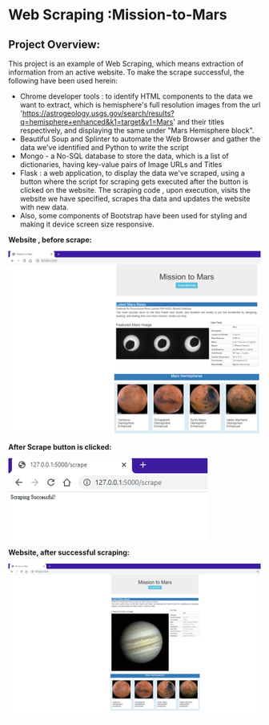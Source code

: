 # **Web Scraping :Mission-to-Mars**

## **Project Overview:**
This project is an example of Web Scraping, which means extraction of information from an active website. 
To make the scrape successful, the following have been used herein:
- Chrome developer tools : to identify HTML components to the data we want to extract, which is hemisphere's full resolution images from the url 'https://astrogeology.usgs.gov/search/results?q=hemisphere+enhanced&k1=target&v1=Mars' and their titles respectively, and displaying the same under "Mars Hemisphere block".
- Beautiful Soup and Splinter to automate the Web Browser and gather the data we've identified and Python to write the script
- Mongo - a No-SQL database to store the data, which is a list of dictionaries, having key-value pairs of Image URLs and Titles
- Flask : a web application, to display the data we've scraped, using a button where the script for scraping gets executed after the button is clicked on the website. The scraping code , upon execution, visits the website we have specified, scrapes tha data and updates the website with new data.
- Also, some components of Bootstrap have been used for styling and making it device screen size responsive.

**Website , before scrape:**

![](https://github.com/kirtibhandari/Mission-to-Mars/blob/main/Resources/Before_Scraping.png)

**After Scrape button is clicked:**

![](https://github.com/kirtibhandari/Mission-to-Mars/blob/main/Resources/Scraping_success.png)

**Website, after successful scraping:**

![](https://github.com/kirtibhandari/Mission-to-Mars/blob/main/Resources/After_Scraping.png)
